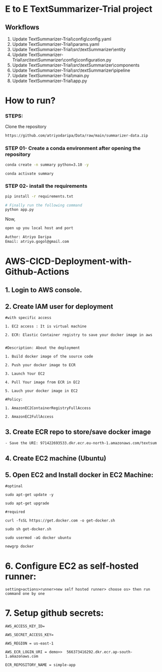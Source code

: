 # E to E TextSummarizer-Trial project

## Workflows

1. Update TextSummarizer-Trial\config\config.yaml
2. Update TextSummarizer-Trial\params.yaml
3. Update TextSummarizer-Trial\src\textSummarizer\entity
4. Update TextSummarizer-Trial\src\textSummarizer\config\configuration.py
5. Update TextSummarizer-Trial\src\textSummarizer\components
6. Update TextSummarizer-Trial\src\textSummarizer\pipeline
7. Update TextSummarizer-Trial\main.py
8. Update TextSummarizer-Trial\app.py


# How to run?
### STEPS:

Clone the repository

```bash
https://github.com/atriyodaripa/Data/raw/main/summarizer-data.zip
```
### STEP 01- Create a conda environment after opening the repository

```bash
conda create -n summary python=3.10 -y
```

```bash
conda activate summary
```


### STEP 02- install the requirements
```bash
pip install -r requirements.txt
```


```bash
# Finally run the following command
python app.py
```

Now,
```bash
open up you local host and port
```


```bash
Author: Atriyo Daripa
Email: atriyo.gogol@gmail.com

```

# AWS-CICD-Deployment-with-Github-Actions

## 1. Login to AWS console.

## 2. Create IAM user for deployment

	#with specific access

	1. EC2 access : It is virtual machine

	2. ECR: Elastic Container registry to save your docker image in aws


	#Description: About the deployment

	1. Build docker image of the source code

	2. Push your docker image to ECR

	3. Launch Your EC2 

	4. Pull Your image from ECR in EC2

	5. Lauch your docker image in EC2

	#Policy:

	1. AmazonEC2ContainerRegistryFullAccess

	2. AmazonEC2FullAccess

	
## 3. Create ECR repo to store/save docker image
    - Save the URI: 971422693533.dkr.ecr.eu-north-1.amazonaws.com/textsum

	
## 4. Create EC2 machine (Ubuntu) 

## 5. Open EC2 and Install docker in EC2 Machine:
	
	
	#optinal

	sudo apt-get update -y

	sudo apt-get upgrade
	
	#required

	curl -fsSL https://get.docker.com -o get-docker.sh

	sudo sh get-docker.sh

	sudo usermod -aG docker ubuntu

	newgrp docker
	
# 6. Configure EC2 as self-hosted runner:
    setting>actions>runner>new self hosted runner> choose os> then run command one by one


# 7. Setup github secrets:

    AWS_ACCESS_KEY_ID=

    AWS_SECRET_ACCESS_KEY=

    AWS_REGION = us-east-1

    AWS_ECR_LOGIN_URI = demo>>  566373416292.dkr.ecr.ap-south-1.amazonaws.com

    ECR_REPOSITORY_NAME = simple-app
